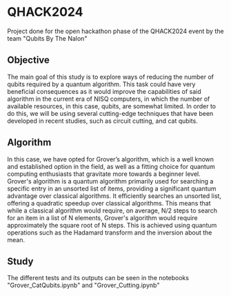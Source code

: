 # QHACK2024
Project done for the open hackathon phase of the QHACK2024 event by the team "Qubits By The Nalon"

## Objective
The main goal of this study is to explore ways of reducing the number of qubits required by a quantum algorithm. This task could have very beneficial consequences as it would improve the capabilities of said algorithm in the current era of NISQ computers, in which the number of available resources, in this case, qubits, are somewhat limited.
In order to do this, we will be using several cutting-edge techniques that have been developed in recent studies, such as circuit cutting, and cat qubits.

## Algorithm
In this case, we have opted for Grover’s algorithm, which is a well known and established option in the field, as well as a fitting choice for quantum computing enthusiasts that gravitate more towards a beginner level.
Grover's algorithm is a quantum algorithm primarily used for searching a specific entry in an unsorted list of items, providing a significant quantum advantage over classical algorithms.
It efficiently searches an unsorted list, offering a quadratic speedup over classical algorithms. This means that while a classical algorithm would require, on average, N/2 steps to search for an item in a list of N elements, Grover's algorithm would require approximately the square root of N steps. This is achieved using quantum operations such as the Hadamard transform and the inversion about the mean.

## Study
The different tests and its outputs can be seen in the notebooks "Grover_CatQubits.ipynb" and "Grover_Cutting.ipynb"
